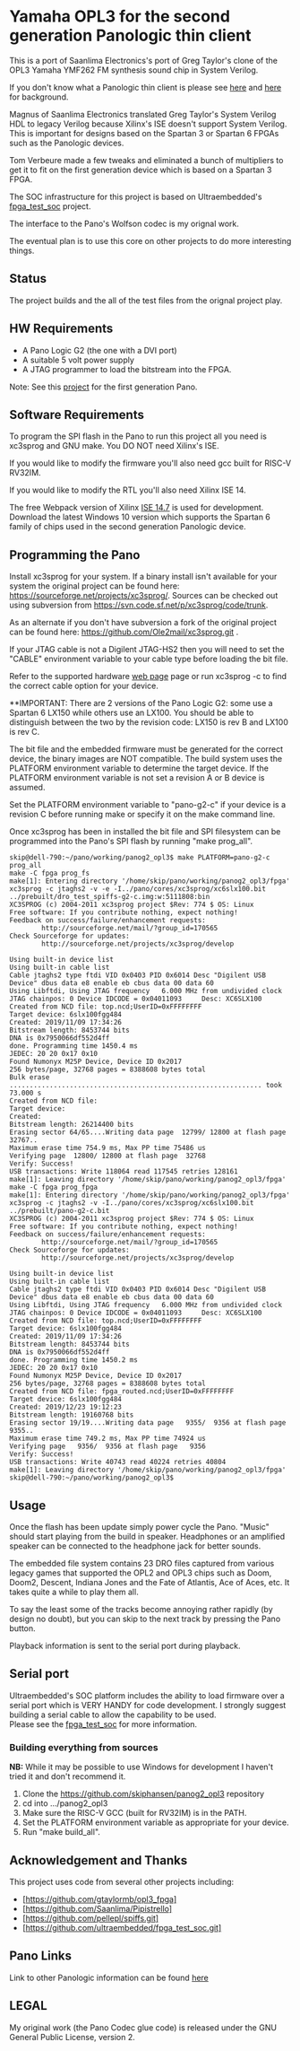 # Yamaha OPL3 for the second generation Panologic thin client

This is a port of Saanlima Electronics's port of Greg Taylor's clone of the
OPL3 Yamaha YMF262 FM synthesis sound chip in System Verilog.  

If you don't know what a Panologic thin client is please see [here](https://hackaday.com/2013/01/11/ask-hackaday-we-might-have-some-fpgas-to-hack/) 
and [here](https://github.com/skiphansen/pano_hello_g1) for background.

Magnus of Saanlima Electronics translated Greg Taylor's System Verilog HDL to 
legacy Verilog because Xilinx's ISE doesn't support System Verilog. This is
important for designs based on the Spartan 3 or Spartan 6 FPGAs such as the 
Panologic devices.

Tom Verbeure made a few tweaks and eliminated a bunch of multipliers to get
it to fit on the first generation device which is based on a Spartan 3 FPGA.

The SOC infrastructure for this project is based on Ultraembedded's 
[fpga_test_soc](https://github.com/ultraembedded/fpga_test_soc.git) project.

The interface to the Pano's Wolfson codec is my orignal work.

The eventual plan is to use this core on other projects to do more interesting
things.

## Status
The project builds and the all of the test files from the orignal project play.

## HW Requirements

* A Pano Logic G2 (the one with a DVI port)
* A suitable 5 volt power supply
* A JTAG programmer to load the bitstream into the FPGA.

Note: See this [project](https://github.com/skiphansen/panog1_opl3) for the first generation Pano.

## Software Requirements

To program the SPI flash in the Pano to run this project all you need is 
xc3sprog and GNU make.  You DO NOT need Xilinx's ISE.

If you would like to modify the firmware you'll also need gcc built for 
RISC-V RV32IM.

If you would like to modify the RTL you'll also need Xilinx ISE 14.

The free Webpack version of Xilinx [ISE 14.7](https://www.xilinx.com/support/download/index.html/content/xilinx/en/downloadNav/vivado-design-tools/archive-ise.html) is used for development.
Download the latest Windows 10 version which supports the Spartan 6 family of 
chips used in the second generation Panologic device.

## Programming the Pano

Install xc3sprog for your system.  If a binary install isn't available for your
system the original project can be found here: https://sourceforge.net/projects/xc3sprog/.
Sources can be checked out using subversion from https://svn.code.sf.net/p/xc3sprog/code/trunk.

As an alternate if you don't have subversion a fork of the original project
can be found here: https://github.com/Ole2mail/xc3sprog.git .

If your JTAG cable is not a Digilent JTAG-HS2 then you will need to set the
"CABLE" environment variable to your cable type before loading the bit file.

Refer to the supported hardware [web page](http://xc3sprog.sourceforge.net/hardware.php) page or run  xc3sprog -c 
to find the correct cable option for your device.

**IMPORTANT: There are 2 versions of the Pano Logic G2: some use a Spartan 6 
LX150 while others use an LX100. You should be able to distinguish between the 
two by the revision code: LX150 is rev B and LX100 is rev C.  

The bit file and the embedded firmware must be generated for the correct device, 
the binary images are NOT compatible.  The build system uses the PLATFORM 
environment variable to determine the target device.  If the PLATFORM environment 
variable is not set a revision A or B device is assumed.

Set the PLATFORM environment variable to "pano-g2-c" if your device is a 
revision C before running make or specify it on the make command line.

Once xc3sprog has been in installed the bit file and SPI filesystem can be
programmed into the Pano's SPI flash by running "make prog_all".

```
skip@dell-790:~/pano/working/panog2_opl3$ make PLATFORM=pano-g2-c prog_all
make -C fpga prog_fs
make[1]: Entering directory '/home/skip/pano/working/panog2_opl3/fpga'
xc3sprog -c jtaghs2 -v -e -I../pano/cores/xc3sprog/xc6slx100.bit    ../prebuilt/dro_test_spiffs-g2-c.img:w:5111808:bin
XC3SPROG (c) 2004-2011 xc3sprog project $Rev: 774 $ OS: Linux
Free software: If you contribute nothing, expect nothing!
Feedback on success/failure/enhancement requests:
        http://sourceforge.net/mail/?group_id=170565
Check Sourceforge for updates:
        http://sourceforge.net/projects/xc3sprog/develop

Using built-in device list
Using built-in cable list
Cable jtaghs2 type ftdi VID 0x0403 PID 0x6014 Desc "Digilent USB Device" dbus data e8 enable eb cbus data 00 data 60
Using Libftdi, Using JTAG frequency   6.000 MHz from undivided clock
JTAG chainpos: 0 Device IDCODE = 0x04011093     Desc: XC6SLX100
Created from NCD file: top.ncd;UserID=0xFFFFFFFF
Target device: 6slx100fgg484
Created: 2019/11/09 17:34:26
Bitstream length: 8453744 bits
DNA is 0x7950066df552d4ff
done. Programming time 1450.4 ms
JEDEC: 20 20 0x17 0x10
Found Numonyx M25P Device, Device ID 0x2017
256 bytes/page, 32768 pages = 8388608 bytes total
Bulk erase ............................................................... took 73.000 s
Created from NCD file:
Target device:
Created:
Bitstream length: 26214400 bits
Erasing sector 64/65....Writing data page  12799/ 12800 at flash page  32767..
Maximum erase time 754.9 ms, Max PP time 75486 us
Verifying page  12800/ 12800 at flash page  32768
Verify: Success!
USB transactions: Write 118064 read 117545 retries 128161
make[1]: Leaving directory '/home/skip/pano/working/panog2_opl3/fpga'
make -C fpga prog_fpga
make[1]: Entering directory '/home/skip/pano/working/panog2_opl3/fpga'
xc3sprog -c jtaghs2 -v -I../pano/cores/xc3sprog/xc6slx100.bit    ../prebuilt/pano-g2-c.bit
XC3SPROG (c) 2004-2011 xc3sprog project $Rev: 774 $ OS: Linux
Free software: If you contribute nothing, expect nothing!
Feedback on success/failure/enhancement requests:
        http://sourceforge.net/mail/?group_id=170565
Check Sourceforge for updates:
        http://sourceforge.net/projects/xc3sprog/develop

Using built-in device list
Using built-in cable list
Cable jtaghs2 type ftdi VID 0x0403 PID 0x6014 Desc "Digilent USB Device" dbus data e8 enable eb cbus data 00 data 60
Using Libftdi, Using JTAG frequency   6.000 MHz from undivided clock
JTAG chainpos: 0 Device IDCODE = 0x04011093     Desc: XC6SLX100
Created from NCD file: top.ncd;UserID=0xFFFFFFFF
Target device: 6slx100fgg484
Created: 2019/11/09 17:34:26
Bitstream length: 8453744 bits
DNA is 0x7950066df552d4ff
done. Programming time 1450.2 ms
JEDEC: 20 20 0x17 0x10
Found Numonyx M25P Device, Device ID 0x2017
256 bytes/page, 32768 pages = 8388608 bytes total
Created from NCD file: fpga_routed.ncd;UserID=0xFFFFFFFF
Target device: 6slx100fgg484
Created: 2019/12/23 19:12:23
Bitstream length: 19160768 bits
Erasing sector 19/19....Writing data page   9355/  9356 at flash page   9355..
Maximum erase time 749.2 ms, Max PP time 74924 us
Verifying page   9356/  9356 at flash page   9356
Verify: Success!
USB transactions: Write 40743 read 40224 retries 40804
make[1]: Leaving directory '/home/skip/pano/working/panog2_opl3/fpga'
skip@dell-790:~/pano/working/panog2_opl3$
```

## Usage

Once the flash has been update simply power cycle the Pano.  "Music" should
start playing from the build in speaker.  Headphones or an amplified speaker
can be connected to the headphone jack for better sounds.  

The embedded file system contains 23 DRO files captured from various legacy
games that supported the OPL2 and OPL3 chips such as Doom, Doom2, Descent,
Indiana Jones and the Fate of Atlantis, Ace of Aces, etc.  It takes quite a
while to play them all.

To say the least some of the tracks become annoying rather rapidly (by design 
no doubt), but you can skip to the next track by pressing the Pano button.

Playback information is sent to the serial port during playback.


## Serial port 

Ultraembedded's SOC platform includes the ability to load firmware over a 
serial port which is VERY HANDY for code development.  I strongly suggest
building a serial cable to allow the capability to be used.  
Please see the [fpga_test_soc](https://github.com/skiphansen/fpga_test_soc/tree/master/fpga/panologic_g2#serial-port) for more information.

### Building everything from sources

**NB:** While it may be possible to use Windows for development I haven't 
tried it and don't recommend it.

1. Clone the https://github.com/skiphansen/panog2_opl3 repository
2. cd into .../panog2_opl3
3. Make sure the RISC-V GCC (built for RV32IM) is in the PATH.
4. Set the PLATFORM environment variable as appropriate for your device.
4. Run "make build_all".


## Acknowledgement and Thanks
This project uses code from several other projects including:
 - [https://github.com/gtaylormb/opl3_fpga]
 - [https://github.com/Saanlima/Pipistrello]
 - [https://github.com/pellepl/spiffs.git]
 - [https://github.com/ultraembedded/fpga_test_soc.git]

## Pano Links

Link to other Panologic information can be found [here](https://github.com/skiphansen/pano_blocks#pano-links)

## LEGAL 

My original work (the Pano Codec glue code) is released under the GNU General 
Public License, version 2.

